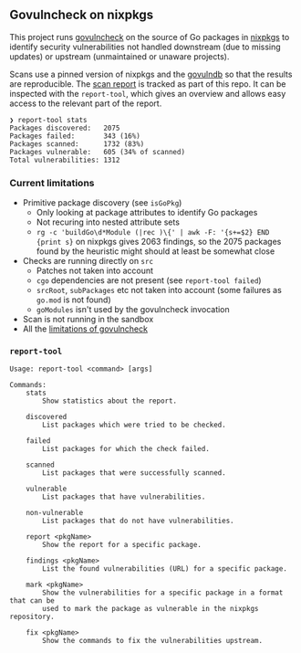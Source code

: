 ## Govulncheck on nixpkgs

This project runs [govulncheck](https://go.dev/blog/govulncheck) on the source of Go packages
in [nixpkgs](https://github.com/NixOS/nixpkgs) to identify security vulnerabilities not handled
downstream (due to missing updates) or upstream (unmaintained or unaware projects).

Scans use a pinned version of nixpkgs and the [govulndb](https://vuln.go.dev/) so that the results
are reproducible. The [scan report](https://github.com/katexochen/govulncheck-nixpkgs/blob/main/report.txt)
is tracked as part of this repo. It can be inspected with the `report-tool`, which gives an overview and
allows easy access to the relevant part of the report.

```
❯ report-tool stats
Packages discovered:   2075
Packages failed:       343 (16%)
Packages scanned:      1732 (83%)
Packages vulnerable:   605 (34% of scanned)
Total vulnerabilities: 1312
```

### Current limitations

- Primitive package discovery (see `isGoPkg`)
  - Only looking at package attributes to identify Go packages
  - Not recuring into nested attribute sets
  - `rg -c 'buildGo\d*Module (|rec )\{' | awk -F: '{s+=$2} END {print s}` on nixpkgs gives 2063 findings,
    so the 2075 packages found by the heuristic might should at least be somewhat close
- Checks are running directly on `src`
  - Patches not taken into account
  - `cgo` dependencies are not present (see `report-tool failed`)
  - `srcRoot`, `subPackages` etc not taken into account (some failures as `go.mod` is not found)
  - `goModules` isn't used by the govulncheck invocation
- Scan is not running in the sandbox
- All the [limitations of govulncheck](https://pkg.go.dev/golang.org/x/vuln/cmd/govulncheck#hdr-Limitations)


### `report-tool`

```
Usage: report-tool <command> [args]

Commands:
    stats
        Show statistics about the report.

    discovered
        List packages which were tried to be checked.

    failed
        List packages for which the check failed.

    scanned
        List packages that were successfully scanned.

    vulnerable
        List packages that have vulnerabilities.

    non-vulnerable
        List packages that do not have vulnerabilities.

    report <pkgName>
        Show the report for a specific package.

    findings <pkgName>
        List the found vulnerabilities (URL) for a specific package.

    mark <pkgName>
        Show the vulnerabilities for a specific package in a format that can be
        used to mark the package as vulnerable in the nixpkgs repository.

    fix <pkgName>
        Show the commands to fix the vulnerabilities upstream.
```

